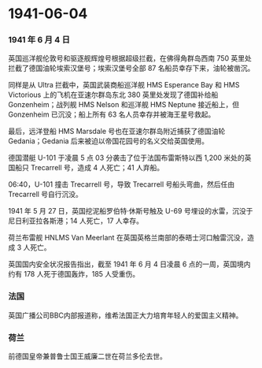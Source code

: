 # 1941-06-04

### 1941 年 6 月 4 日

英国巡洋舰伦敦号和驱逐舰辉煌号根据超级拦截，在佛得角群岛西南 750
英里处拦截了德国油轮埃索汉堡号；埃索汉堡号全部 87
名船员幸存下来，油轮被凿沉。

同样是从 Ultra 拦截中，英国武装商船巡洋舰 HMS Esperance Bay 和 HMS
Victorious 上的飞机在亚速尔群岛东北 380 英里处发现了德国补给船
Gonzenheim；战列舰 HMS Nelson 和巡洋舰 HMS Neptune 接近船上，但
Gonzenheim 已沉没；船上所有 63 名人员幸存并被海王星号救起。

最后，远洋登船 HMS Marsdale 号也在亚速尔群岛附近捕获了德国油轮
Gedania；Gedania 后来被迫以帝国花园号的名义交给英国使用。

德国潜艇 U-101 于凌晨 5 点 03 分袭击了位于法国布雷斯特以西 1,200
米处的英国船只 Trecarrell 号，造成 4 人死亡；41 人弃船。

06:40，U-101 撞击 Trecarrell 号，导致 Trecarrell 号船头弯曲，然后任由
Trecarrell 号自行沉没。

1941 年 5 月 27 日，英国挖泥船罗伯特·休斯号触及 U-69
号埋设的水雷，沉没于尼日利亚拉各斯港；14 人死亡，17 人幸存。

荷兰布雷舰 HNLMS Van Meerlant 在英国英格兰南部的泰晤士河口触雷沉没，造成
3 人死亡。

英国国内安全状况报告指出，截至 1941 年 6 月 4 日凌晨 6
点的一周，英国境内约有 178 人死于德国轰炸，185 人受重伤。

### 法国

英国广播公司BBC内部报道称，维希法国正大力培育年轻人的爱国主义精神。

### 荷兰

前德国皇帝兼普鲁士国王威廉二世在荷兰多伦去世。